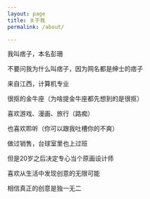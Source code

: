 ```yaml
---
layout: page
title: 关于我
permalink: /about/

---
```

我叫痞子，本名彭珊

不要问我为什么叫痞子，因为网名都是绅士的痞子

来自江西，计算机专业

很抠的金牛座（为啥提金牛座都先想到的是很抠）

喜欢游戏、漫画、旅行（路痴）

也喜欢聆听（你可以跟我吐槽你的不爽）

做过销售，台球室里也上过班

但是20岁之后决定专心当个原画设计师

喜欢从生活中发现创意的无限可能

相信真正的创意是独一无二
